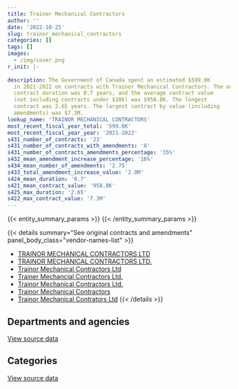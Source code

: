 ```yaml
---
title: Trainor Mechanical Contractors
author: ''
date: '2022-10-25'
slug: trainor_mechanical_contractors
categories: []
tags: []
images:
  - /img/cover.png
r_init: |-
  
description: The Government of Canada spent an estimated $599.0K
  in 2021-2022 on contracts with Trainor Mechanical Contractors. The average
  contract duration was 0.7 years, and the average contract value
  (not including contracts under $10k) was $958.8K. The longest
  contract was 2.65 years. The largest contract by value (including
  amendments) was $7.3M.
lookup_name: 'TRAINOR MECHANICAL CONTRACTORS'
most_recent_fiscal_year_total: '599.0K'
most_recent_fiscal_year_year: '2021-2022'
s431_number_of_contracts: '23'
s431_number_of_contracts_with_amendments: '8'
s431_number_of_contracts_amendments_percentage: '35%'
s432_mean_amendment_increase_percentage: '16%'
s434_mean_number_of_amendments: '2.75'
s433_total_amendment_increase_value: '2.0M'
s424_mean_duration: '0.7'
s421_mean_contract_value: '958.8K'
s425_max_duration: '2.65'
s422_max_contract_value: '7.3M'
---
```


<script src="/rmarkdown-libs/htmlwidgets/htmlwidgets.js"></script>
<link href="/rmarkdown-libs/datatables-css/datatables-crosstalk.css" rel="stylesheet" />
<script src="/rmarkdown-libs/datatables-binding/datatables.js"></script>
<script src="/rmarkdown-libs/jquery/jquery-3.6.0.min.js"></script>
<link href="/rmarkdown-libs/dt-core-bootstrap/css/dataTables.bootstrap.min.css" rel="stylesheet" />
<link href="/rmarkdown-libs/dt-core-bootstrap/css/dataTables.bootstrap.extra.css" rel="stylesheet" />
<script src="/rmarkdown-libs/dt-core-bootstrap/js/jquery.dataTables.min.js"></script>
<script src="/rmarkdown-libs/dt-core-bootstrap/js/dataTables.bootstrap.min.js"></script>
<link href="/rmarkdown-libs/crosstalk/css/crosstalk.min.css" rel="stylesheet" />
<script src="/rmarkdown-libs/crosstalk/js/crosstalk.min.js"></script>
<script src="/rmarkdown-libs/htmlwidgets/htmlwidgets.js"></script>
<link href="/rmarkdown-libs/datatables-css/datatables-crosstalk.css" rel="stylesheet" />
<script src="/rmarkdown-libs/datatables-binding/datatables.js"></script>
<script src="/rmarkdown-libs/jquery/jquery-3.6.0.min.js"></script>
<link href="/rmarkdown-libs/dt-core-bootstrap/css/dataTables.bootstrap.min.css" rel="stylesheet" />
<link href="/rmarkdown-libs/dt-core-bootstrap/css/dataTables.bootstrap.extra.css" rel="stylesheet" />
<script src="/rmarkdown-libs/dt-core-bootstrap/js/jquery.dataTables.min.js"></script>
<script src="/rmarkdown-libs/dt-core-bootstrap/js/dataTables.bootstrap.min.js"></script>
<link href="/rmarkdown-libs/crosstalk/css/crosstalk.min.css" rel="stylesheet" />
<script src="/rmarkdown-libs/crosstalk/js/crosstalk.min.js"></script>

{{< entity_summary_params >}}
{{< /entity_summary_params >}}

{{< details summary="See original contracts and amendments" panel_body_class="vendor-names-list" >}}
- [TRAINOR MECHANICAL CONTRACTORS LTD](https://search.open.canada.ca/en/ct/?sort=contract_value_f%20desc&page=1&search_text=%22TRAINOR%20MECHANICAL%20CONTRACTORS%20LTD%22)
- [TRAINOR MECHANICAL CONTRACTORS LTD.](https://search.open.canada.ca/en/ct/?sort=contract_value_f%20desc&page=1&search_text=%22TRAINOR%20MECHANICAL%20CONTRACTORS%20LTD.%22)
- [Trainor Mechanical Contractors Ltd](https://search.open.canada.ca/en/ct/?sort=contract_value_f%20desc&page=1&search_text=%22Trainor%20Mechanical%20Contractors%20Ltd%22)
- [Trainer Mechancial Contractors Ltd.](https://search.open.canada.ca/en/ct/?sort=contract_value_f%20desc&page=1&search_text=%22Trainer%20Mechancial%20Contractors%20Ltd.%22)
- [Trainor Mechanical Contractors Ltd.](https://search.open.canada.ca/en/ct/?sort=contract_value_f%20desc&page=1&search_text=%22Trainor%20Mechanical%20Contractors%20Ltd.%22)
- [Trainor Mechanical Contractors](https://search.open.canada.ca/en/ct/?sort=contract_value_f%20desc&page=1&search_text=%22Trainor%20Mechanical%20Contractors%22)
- [Trainor Mechanical Contrators Ltd](https://search.open.canada.ca/en/ct/?sort=contract_value_f%20desc&page=1&search_text=%22Trainor%20Mechanical%20Contrators%20Ltd%22)
{{< /details >}}

## Departments and agencies

<div id="htmlwidget-1" style="width:100%;height:auto;" class="datatables html-widget"></div>
<script type="application/json" data-for="htmlwidget-1">{"x":{"style":"bootstrap","filter":"none","vertical":false,"data":[["<a href=\"/departments/cfia-acia/\">Canadian Food Inspection Agency<\/a>","<a href=\"/departments/dnd-mdn/\">National Defence<\/a>","<a href=\"/departments/pc/\">Parks Canada<\/a>","<a href=\"/departments/pwgsc-tpsgc/\">Public Services and Procurement Canada<\/a>"],[5269317.02,216088.24,783919.66,1400701.41],[27461.7,167911.76,347137.01,2007675.43],[null,155000,374040.1,1741103.71],[null,224969.98,374040.1,null]],"container":"<table class=\"table table-striped table-hover row-border order-column display\">\n  <thead>\n    <tr>\n      <th>Department<\/th>\n      <th>2018-2019<\/th>\n      <th>2019-2020<\/th>\n      <th>2020-2021<\/th>\n      <th>2021-2022<\/th>\n    <\/tr>\n  <\/thead>\n<\/table>","options":{"order":[[4,"desc"]],"pageLength":10,"autoWidth":true,"columnDefs":[{"targets":1,"render":"function(data, type, row, meta) {\n    return type !== 'display' ? data : DTWidget.formatCurrency(data, \"$\", 2, 3, \",\", \".\", true, null);\n  }"},{"targets":2,"render":"function(data, type, row, meta) {\n    return type !== 'display' ? data : DTWidget.formatCurrency(data, \"$\", 2, 3, \",\", \".\", true, null);\n  }"},{"targets":3,"render":"function(data, type, row, meta) {\n    return type !== 'display' ? data : DTWidget.formatCurrency(data, \"$\", 2, 3, \",\", \".\", true, null);\n  }"},{"targets":4,"render":"function(data, type, row, meta) {\n    return type !== 'display' ? data : DTWidget.formatCurrency(data, \"$\", 2, 3, \",\", \".\", true, null);\n  }"},{"width":"16%","targets":[1,2,3,4]},{"className":"dt-right","targets":[1,2,3,4]}],"orderClasses":false}},"evals":["options.columnDefs.0.render","options.columnDefs.1.render","options.columnDefs.2.render","options.columnDefs.3.render"],"jsHooks":[]}</script>
<p class="text-right">
<a href="https://github.com/GoC-Spending/contracts-data/tree/main/data/out/vendors/trainor_mechanical_contractors/summary_by_fiscal_year_by_department.csv" class="source-data-link btn btn-link">View source data</a>
</p>

## Categories

<div id="htmlwidget-2" style="width:100%;height:auto;" class="datatables html-widget"></div>
<script type="application/json" data-for="htmlwidget-2">{"x":{"style":"bootstrap","filter":"none","vertical":false,"data":[["<a href=\"/categories/facilities_and_construction/\">Facilities and construction<\/a>","<a href=\"/categories/professional_services/\">Professional services<\/a>","<a href=\"/categories/industrial_products_and_services/\">Industrial products and services<\/a>"],[6282024.6,524605.09,863396.64],[804312.04,null,1745873.86],[529040.1,null,1741103.71],[599010.08,null,null]],"container":"<table class=\"table table-striped table-hover row-border order-column display\">\n  <thead>\n    <tr>\n      <th>Category<\/th>\n      <th>2018-2019<\/th>\n      <th>2019-2020<\/th>\n      <th>2020-2021<\/th>\n      <th>2021-2022<\/th>\n    <\/tr>\n  <\/thead>\n<\/table>","options":{"order":[[4,"desc"]],"dom":"t","pageLength":30,"autoWidth":true,"columnDefs":[{"targets":1,"render":"function(data, type, row, meta) {\n    return type !== 'display' ? data : DTWidget.formatCurrency(data, \"$\", 2, 3, \",\", \".\", true, null);\n  }"},{"targets":2,"render":"function(data, type, row, meta) {\n    return type !== 'display' ? data : DTWidget.formatCurrency(data, \"$\", 2, 3, \",\", \".\", true, null);\n  }"},{"targets":3,"render":"function(data, type, row, meta) {\n    return type !== 'display' ? data : DTWidget.formatCurrency(data, \"$\", 2, 3, \",\", \".\", true, null);\n  }"},{"targets":4,"render":"function(data, type, row, meta) {\n    return type !== 'display' ? data : DTWidget.formatCurrency(data, \"$\", 2, 3, \",\", \".\", true, null);\n  }"},{"width":"16%","targets":[1,2,3,4]},{"className":"dt-right","targets":[1,2,3,4]}],"orderClasses":false,"lengthMenu":[10,25,30,50,100]}},"evals":["options.columnDefs.0.render","options.columnDefs.1.render","options.columnDefs.2.render","options.columnDefs.3.render"],"jsHooks":[]}</script>
<p class="text-right">
<a href="https://github.com/GoC-Spending/contracts-data/tree/main/data/out/vendors/trainor_mechanical_contractors/summary_by_fiscal_year_by_category.csv" class="source-data-link btn btn-link">View source data</a>
</p>
